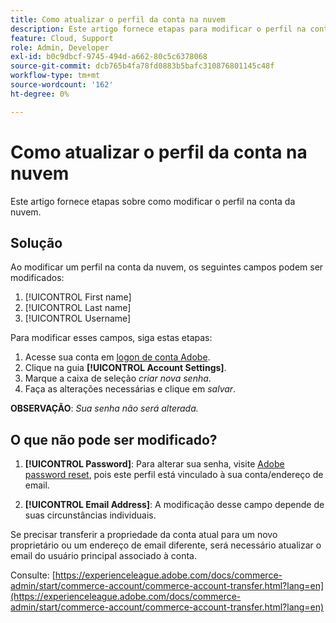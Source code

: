 ```yaml
---
title: Como atualizar o perfil da conta na nuvem
description: Este artigo fornece etapas para modificar o perfil na conta da nuvem.
feature: Cloud, Support
role: Admin, Developer
exl-id: b0c9dbcf-9745-494d-a662-80c5c6378068
source-git-commit: dcb765b4fa78fd0883b5bafc310876801145c48f
workflow-type: tm+mt
source-wordcount: '162'
ht-degree: 0%

---
```


# Como atualizar o perfil da conta na nuvem

Este artigo fornece etapas sobre como modificar o perfil na conta da nuvem.

## Solução

Ao modificar um perfil na conta da nuvem, os seguintes campos podem ser modificados:

1. [!UICONTROL First name]
1. [!UICONTROL Last name]
1. [!UICONTROL Username]

Para modificar esses campos, siga estas etapas:

1. Acesse sua conta em [logon de conta Adobe](https://accounts.magento.cloud).
1. Clique na guia **[!UICONTROL Account Settings]**.
1. Marque a caixa de seleção *criar nova senha*.
1. Faça as alterações necessárias e clique em *salvar*.

**OBSERVAÇÃO**: *Sua senha não será alterada.*

## O que não pode ser modificado?

1. **[!UICONTROL Password]**:
Para alterar sua senha, visite [Adobe password reset](https://account.adobe.com/), pois este perfil está vinculado à sua conta/endereço de email.

1. **[!UICONTROL Email Address]**:
A modificação desse campo depende de suas circunstâncias individuais.

Se precisar transferir a propriedade da conta atual para um novo proprietário ou um endereço de email diferente, será necessário atualizar o email do usuário principal associado à conta.

Consulte: [https://experienceleague.adobe.com/docs/commerce-admin/start/commerce-account/commerce-account-transfer.html?lang=en](https://experienceleague.adobe.com/docs/commerce-admin/start/commerce-account/commerce-account-transfer.html?lang=en)
